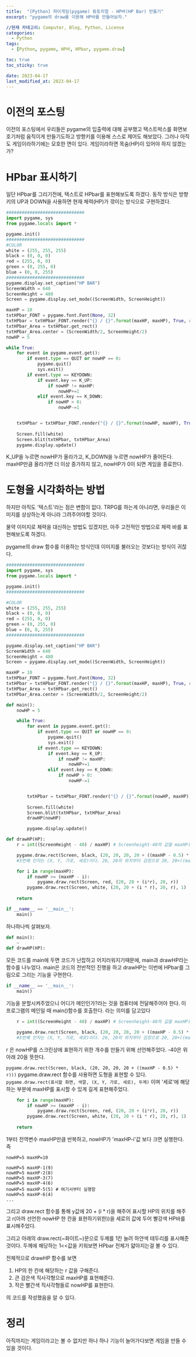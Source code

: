 ```yaml
---
title:  "[Python] 파이게임(pygame) 튜토리얼 - HP바(HP Bar) 만들기"
excerpt: "pygame의 draw를 이용해 HP바를 만들어보자."

//현재 카테고리: Computer, Blog, Python, License
categories:
  - Python
tags:
  - [Python, pygame, HP바, HPbar, pygame.draw]

toc: true
toc_sticky: true

date: 2023-04-17
last_modified_at: 2023-04-17
---
```


# 이전의 포스팅
이전의 포스팅에서 우리들은 pygame의 입출력에 대해 공부했고 텍스트박스를 화면보호기처럼 움직이게 만들기도하고 방향키를 이용해 스스로 제어도 해보았다. 그러나 아직도 게임이라하기에는 모호한 면이 있다. 게임이라하면 목숨(HP)이 있어야 하지 않겠는가?

# HPbar 표시하기
일단 HPbar를 그리기전에, 텍스트로 HPbar를 표현해보도록 하겠다. 동작 방식은 방향키의 UP과 DOWN을 사용하면 현재 체력(HP)가 깎이는 방식으로 구현하겠다.

``` python
##############################
import pygame, sys
from pygame.locals import *

pygame.init()
##############################
#COLOR
white = (255, 255, 255)
black = (0, 0, 0)
red = (255, 0, 0)
green = (0, 255, 0)
blue = (0, 0, 255)
##############################
pygame.display.set_caption("HP BAR")
ScreenWidth = 640
ScreenHeight = 480
Screen = pygame.display.set_mode((ScreenWidth, ScreenHeight))

maxHP = 10
txtHPbar_FONT = pygame.font.Font(None, 32)
txtHPbar = txtHPbar_FONT.render("{} / {}".format(maxHP, maxHP), True, red, white)
txtHPbar_Area = txtHPbar.get_rect()
txtHPbar_Area.center = (ScreenWidth/2, ScreenHeight/2)
nowHP = 5

while True:
    for event in pygame.event.get():
        if event.type == QUIT or nowHP == 0:
            pygame.quit()
            sys.exit()
        if event.type == KEYDOWN:
            if event.key == K_UP:
                if nowHP != maxHP:   
                    nowHP+=1
            elif event.key == K_DOWN:
                if nowHP > 0:
                    nowHP-=1


    txtHPbar = txtHPbar_FONT.render("{} / {}".format(nowHP, maxHP), True, red, white)
    
    Screen.fill(white)
    Screen.blit(txtHPbar, txtHPbar_Area)
    pygame.display.update() 
```

K_UP을 누르면 nowHP가 올라가고, K_DOWN을 누르면 nowHP가 줄어든다. maxHP만큼 올라가면 더 이상 증가하지 않고, nowHP가 0이 되면 게임을 종료한다.

# 도형을 시각화하는 방법
하지만 아직도 '텍스트'라는 점은 변함이 없다. TRPG를 하는게 아니라면, 우리들은 이미지를 상상하는게 아니라 그려주어야할 것이다.

물약 이미지로 체력을 대신하는 방법도 있겠지만, 아주 고전적인 방법으로 체력 바를 표현해보도록 하겠다.

pygame의 draw 함수를 이용하는 방식인데 이미지를 불러오는 것보다는 방식이 귀찮다.
``` python
##############################
import pygame, sys
from pygame.locals import *

pygame.init()
##############################

#COLOR
white = (255, 255, 255)
black = (0, 0, 0)
red = (255, 0, 0)
green = (0, 255, 0)
blue = (0, 0, 255)
##############################

pygame.display.set_caption("HP BAR")
ScreenWidth = 640
ScreenHeight = 480
Screen = pygame.display.set_mode((ScreenWidth, ScreenHeight))

maxHP = 10
txtHPbar_FONT = pygame.font.Font(None, 32)
txtHPbar = txtHPbar_FONT.render("{} / {}".format(maxHP, maxHP), True, red, white)
txtHPbar_Area = txtHPbar.get_rect()
txtHPbar_Area.center = (ScreenWidth/2, ScreenHeight/2)

def main():
    nowHP = 5

    while True:
        for event in pygame.event.get():
            if event.type == QUIT or nowHP == 0:
                pygame.quit()
                sys.exit()
            if event.type == KEYDOWN:
                if event.key == K_UP:
                    if nowHP != maxHP:   
                        nowHP+=1
                elif event.key == K_DOWN:
                    if nowHP > 0:
                        nowHP-=1


        txtHPbar = txtHPbar_FONT.render("{} / {}".format(nowHP, maxHP), True, red, white)
        
        Screen.fill(white)
        Screen.blit(txtHPbar, txtHPbar_Area)
        drawHP(nowHP)

        pygame.display.update() 

def drawHP(HP):
    r = int((ScreenHeight - 40) / maxHP) # Screenheight-40의 값을 maxHP로 나누어준다. 위 아래 20씩 여분공간을 두고 maxHP의 개수를 표현하기 위해 나누어줌

    pygame.draw.rect(Screen, black, (20, 20, 20, 20 + ((maxHP - 0.5) * r)))
    #3번째 인자는 (X, Y, 가로, 세로)이다. 20, 20의 위치부터 검정으로 20, 20+((maxHP-0.5)*r)을 한다는 뜻 

    for i in range(maxHP):
        if nowHP >= (maxHP - i):
            pygame.draw.rect(Screen, red, (20, 20 + (i*r), 20, r))
        pygame.draw.rect(Screen, white, (20, 20 + (i * r), 20, r), 1)
    
    return

if __name__ == '__main__':
    main()
```

하나하나씩 살펴보자.
```python
def main():
    ~
def drawHP(HP):
```
모든 코드를 main에 두면 코드가 난잡하고 어지러워지기때문에, main과 drawHP라는 함수를 나누었다. main은 코드의 전반적인 진행을 하고 drawHP는 이번에 HPbar를 그림으로 그리는 기능을 구현한다.
<br>

```python
if __name__ == '__main__':
    main()
```
기능을 분할시켜주었으니 어디가 메인인가?라는 것을 컴퓨터에 전달해주어야 한다. 이 프로그램의 메인일 때 main()함수를 호출한다. 라는 의미를 담고있다
<br>

```python
    r = int((ScreenHeight - 40) / maxHP) # Screenheight-40의 값을 maxHP로 나누어준다. 위 아래 20씩 여분공간을 두고 maxHP의 개수를 표현하기 위해 나누어줌

    pygame.draw.rect(Screen, black, (20, 20, 20, 20 + ((maxHP - 0.5) * r)))
    #3번째 인자는 (X, Y, 가로, 세로)이다. 20, 20의 위치부터 검정으로 20, 20+((maxHP-0.5)*r)을 한다는 뜻 
```
r 은 nowHP를 스크린상에 표현하기 위한 개수를 만들기 위해 선언해주었다. -40은 위 아래 20을 뜻한다.

``pygame.draw.rect(Screen, black, (20, 20, 20, 20 + ((maxHP - 0.5) * r)))``
pygame.draw.rect 함수를 사용하면 도형을 표현할 수 있다.
``pygame.draw.rect(표시할 화면, 색깔, (X, Y, 가로, 세로), 두께)``
이며 '세로'에 해당하는 부분에 maxHP를 표시할 수 있게 길게 표현해주었다.<br>

```python
    for i in range(maxHP):
        if nowHP >= (maxHP - i):
            pygame.draw.rect(Screen, red, (20, 20 + (i*r), 20, r))
        pygame.draw.rect(Screen, white, (20, 20 + (i * r), 20, r), 1)
    
    return
```
1부터 전역변수 maxHP만큼 반복하고, nowHP가 'maxHP-i'값 보다 크면 실행한다. 즉
```
nowHP=5 maxHP=10

nowHP=5 maxHP-1(9)
nowHP=5 maxHP-2(8)
nowHP=5 maxHP-3(7)
nowHP=5 maxHP-4(6)
nowHP=5 maxHP-5(5) # 여기서부터 실행함
nowHP=5 maxHP-6(4)
...
```
그리고 draw.rect 함수를 통해 y값에 20 + (i * r)을 해주어 표시할 HP의 위치를 해주고 r(아까 선언한 nowHP 한 칸을 표현하기위한))을 세로의 값에 두어 빨강색 HP바를 표시해주었다.

그리고 아래의 draw.rect(~화이트~)문으로 두께를 1칸 늘려 하얀색 테두리를 표시해준것이다. 두께에 해당하는 1<<값을 키워보면 HPbar 전체가 얇아지는걸 볼 수 있다.

전체적으로 drawHP 함수를 보면

1. HP의 한 칸에 해당하는 r 값을 구해준다.
2. 큰 검은색 직사각형으로 maxHP를 표현해준다.
3. 작은 빨간색 직사각형들로 nowHP를 표현한다.

의 코드를 작성했음을 알 수 있다.

# 정리
아직까지는 게임이라고는 볼 수 없지만 하나 하나 기능이 늘어가다보면 게임을 만들 수 있을 것이다.